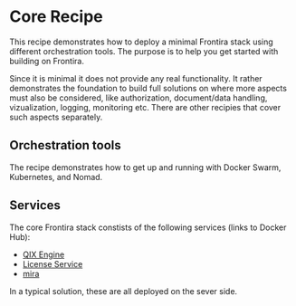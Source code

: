 # Core Recipe

This recipe demonstrates how to deploy a minimal Frontira stack using different orchestration tools. The purpose is to help you get started with building on Frontira.

Since it is minimal it does not provide any real functionality. It rather demonstrates the foundation to build full solutions on where more aspects must also be considered, like authorization, document/data handling, vizualization, logging, monitoring etc. There are other recipies that cover such aspects separately.

## Orchestration tools

The recipe demonstrates how to get up and running with Docker Swarm, Kubernetes, and Nomad.

## Services

The core Frontira stack constists of the following services (links to Docker Hub):

- [QIX Engine](https://hub.docker.com/r/qlikea/engine)
- [License Service](https://hub.docker.com/r/qlikea/license-service)
- [mira](https://hub.docker.com/r/qlikea/mira)

In a typical solution, these are all deployed on the sever side.
